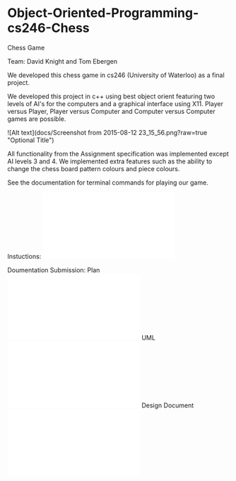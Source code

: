 # Object-Oriented-Programming-cs246-Chess
Chess Game 

Team: David Knight and Tom Ebergen

We developed this chess game in cs246 (University of Waterloo) as a final project.

We developed this project in c++ using best object orient featuring two levels of AI's for the computers and a graphical interface using X11. 
Player versus Player, Player versus Computer and Computer versus Computer games are possible.

![Alt text](docs/Screenshot from 2015-08-12 23_15_56.png?raw=true "Optional Title")

All functionality from the Assignment specification was implemented except AI levels 3 and 4. We implemented extra features such as the ability to change the chess board pattern colours and piece colours. 

See the documentation for terminal commands for playing our game. 

Instuctions:  ![Alt text](docs/chess.pdf?raw=true "Optional Title")

Doumentation Submission:
Plan ![Alt text](docs/plan.pdf?raw=true "Optional Title")
UML ![Alt text](docs/design.pdf?raw=true "Optional Title")
Design Document ![Alt text](docs/uml.pdf?raw=true "Optional Title")
